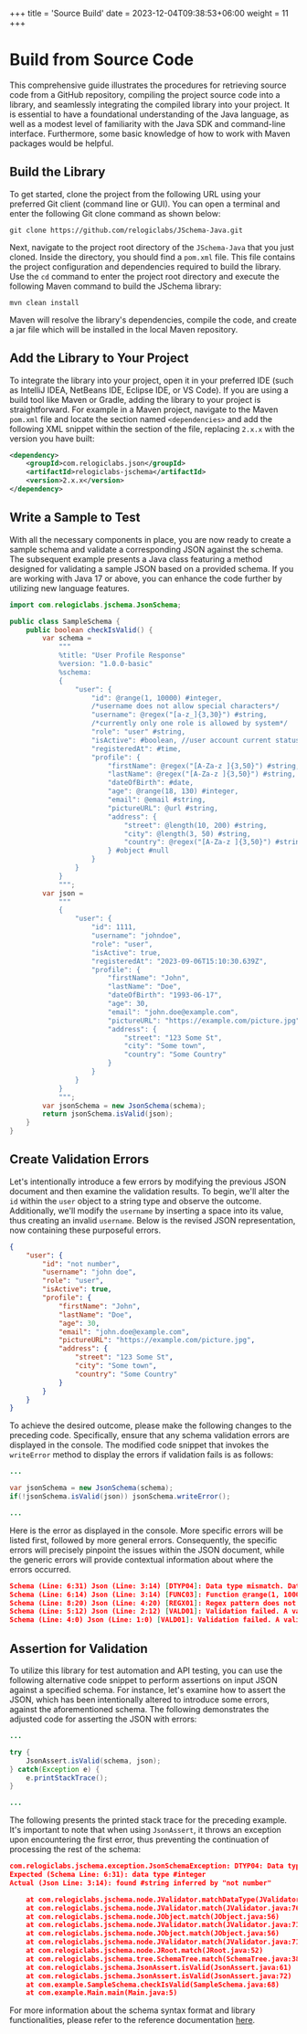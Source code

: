 +++
title = 'Source Build'
date = 2023-12-04T09:38:53+06:00
weight = 11
+++

# Build from Source Code
This comprehensive guide illustrates the procedures for retrieving source code from a GitHub repository, compiling the project source code into a library, and seamlessly integrating the compiled library into your project. It is essential to have a foundational understanding of the Java language, as well as a modest level of familiarity with the Java SDK and command-line interface. Furthermore, some basic knowledge of how to work with Maven packages would be helpful.

## Build the Library
To get started, clone the project from the following URL using your preferred Git client (command line or GUI). You can open a terminal and enter the following Git clone command as shown below:
```shell
git clone https://github.com/relogiclabs/JSchema-Java.git
```
Next, navigate to the project root directory of the `JSchema-Java` that you just cloned. Inside the directory, you should find a `pom.xml` file. This file contains the project configuration and dependencies required to build the library. Use the `cd` command to enter the project root directory and execute the following Maven command to build the JSchema library:

```shell
mvn clean install
```
Maven will resolve the library's dependencies, compile the code, and create a jar file which will be installed in the local Maven repository.

## Add the Library to Your Project
To integrate the library into your project, open it in your preferred IDE (such as IntelliJ IDEA, NetBeans IDE, Eclipse IDE, or VS Code). If you are using a build tool like Maven or Gradle, adding the library to your project is straightforward. For example in a Maven project, navigate to the Maven `pom.xml` file and locate the section named `<dependencies>` and add the following XML snippet within the section of the file, replacing `2.x.x` with the version you have built:
```xml
<dependency>
    <groupId>com.relogiclabs.json</groupId>
    <artifactId>relogiclabs-jschema</artifactId>
    <version>2.x.x</version>
</dependency>
```

## Write a Sample to Test
With all the necessary components in place, you are now ready to create a sample schema and validate a corresponding JSON against the schema. The subsequent example presents a Java class featuring a method designed for validating a sample JSON based on a provided schema. If you are working with Java 17 or above, you can enhance the code further by utilizing new language features.
```java
import com.relogiclabs.jschema.JsonSchema;

public class SampleSchema {
    public boolean checkIsValid() {
        var schema =
            """
            %title: "User Profile Response"
            %version: "1.0.0-basic"
            %schema:
            {
                "user": {
                    "id": @range(1, 10000) #integer,
                    /*username does not allow special characters*/
                    "username": @regex("[a-z_]{3,30}") #string,
                    /*currently only one role is allowed by system*/
                    "role": "user" #string,
                    "isActive": #boolean, //user account current status
                    "registeredAt": #time,
                    "profile": {
                        "firstName": @regex("[A-Za-z ]{3,50}") #string,
                        "lastName": @regex("[A-Za-z ]{3,50}") #string,
                        "dateOfBirth": #date,
                        "age": @range(18, 130) #integer,
                        "email": @email #string,
                        "pictureURL": @url #string,
                        "address": {
                            "street": @length(10, 200) #string,
                            "city": @length(3, 50) #string,
                            "country": @regex("[A-Za-z ]{3,50}") #string
                        } #object #null
                    }
                }
            }
            """;
        var json =
            """
            {
                "user": {
                    "id": 1111,
                    "username": "johndoe",
                    "role": "user",
                    "isActive": true,
                    "registeredAt": "2023-09-06T15:10:30.639Z",
                    "profile": {
                        "firstName": "John",
                        "lastName": "Doe",
                        "dateOfBirth": "1993-06-17",
                        "age": 30,
                        "email": "john.doe@example.com",
                        "pictureURL": "https://example.com/picture.jpg",
                        "address": {
                            "street": "123 Some St",
                            "city": "Some town",
                            "country": "Some Country"
                        }
                    }
                }
            }
            """;
        var jsonSchema = new JsonSchema(schema);
        return jsonSchema.isValid(json);
    }
}
```

## Create Validation Errors
Let's intentionally introduce a few errors by modifying the previous JSON document and then examine the validation results. To begin, we'll alter the `id` within the `user` object to a string type and observe the outcome. Additionally, we'll modify the `username` by inserting a space into its value, thus creating an invalid `username`. Below is the revised JSON representation, now containing these purposeful errors.
```json
{
    "user": {
        "id": "not number",
        "username": "john doe",
        "role": "user",
        "isActive": true,
        "profile": {
            "firstName": "John",
            "lastName": "Doe",
            "age": 30,
            "email": "john.doe@example.com",
            "pictureURL": "https://example.com/picture.jpg",
            "address": {
                "street": "123 Some St",
                "city": "Some town",
                "country": "Some Country"
            }
        }
    }
}
```
To achieve the desired outcome, please make the following changes to the preceding code. Specifically, ensure that any schema validation errors are displayed in the console. The modified code snippet that invokes the `writeError` method to display the errors if validation fails is as follows:
```java
...

var jsonSchema = new JsonSchema(schema);
if(!jsonSchema.isValid(json)) jsonSchema.writeError();

...
```
Here is the error as displayed in the console. More specific errors will be listed first, followed by more general errors. Consequently, the specific errors will precisely pinpoint the issues within the JSON document, while the generic errors will provide contextual information about where the errors occurred.
```json
Schema (Line: 6:31) Json (Line: 3:14) [DTYP04]: Data type mismatch. Data type #integer is expected but found #string inferred by "not number".
Schema (Line: 6:14) Json (Line: 3:14) [FUNC03]: Function @range(1, 10000) is incompatible with the target data type. Applying to a supported data type such as #number is expected but applied to an unsupported data type #string of "not number".
Schema (Line: 8:20) Json (Line: 4:20) [REGX01]: Regex pattern does not match. String of pattern "[a-z_]{3,30}" is expected but found "john doe" that mismatches with pattern.
Schema (Line: 5:12) Json (Line: 2:12) [VALD01]: Validation failed. A valid value of {"id": @range(1, 10000) #integer, "username": @regex("[a-z_]{3,30}") #string, "role": "user" #string, "isActive": #boolean, "register...ing, "country": @regex("[A-Za-z ]{3,50}") #string} #object #null}} is expected but found {"id": "not number", "username": "john doe", "role": "user", "isActive": true, "registeredAt": "2023-09-06T15:10:30.639Z", "profile":...: "123 Some St", "city": "Some town", "country": "Some Country"}}}.
Schema (Line: 4:0) Json (Line: 1:0) [VALD01]: Validation failed. A valid value of {"user": {"id": @range(1, 10000) #integer, "username": @regex("[a-z_]{3,30}") #string, "role": "user" #string, "isActive": #boolean, ...ng, "country": @regex("[A-Za-z ]{3,50}") #string} #object #null}}} is expected but found {"user": {"id": "not number", "username": "john doe", "role": "user", "isActive": true, "registeredAt": "2023-09-06T15:10:30.639Z", "... "123 Some St", "city": "Some town", "country": "Some Country"}}}}.
```

## Assertion for Validation
To utilize this library for test automation and API testing, you can use the following alternative code snippet to perform assertions on input JSON against a specified schema. For instance, let's examine how to assert the JSON, which has been intentionally altered to introduce some errors, against the aforementioned schema. The following demonstrates the adjusted code for asserting the JSON with errors:
```java
...

try {
    JsonAssert.isValid(schema, json);
} catch(Exception e) {
    e.printStackTrace();
}

...
```
The following presents the printed stack trace for the preceding example. It's important to note that when using `JsonAssert`, it throws an exception upon encountering the first error, thus preventing the continuation of processing the rest of the schema:
```json
com.relogiclabs.jschema.exception.JsonSchemaException: DTYP04: Data type mismatch
Expected (Schema Line: 6:31): data type #integer
Actual (Json Line: 3:14): found #string inferred by "not number"

	at com.relogiclabs.jschema.node.JValidator.matchDataType(JValidator.java:87)
	at com.relogiclabs.jschema.node.JValidator.match(JValidator.java:76)
	at com.relogiclabs.jschema.node.JObject.match(JObject.java:56)
	at com.relogiclabs.jschema.node.JValidator.match(JValidator.java:71)
	at com.relogiclabs.jschema.node.JObject.match(JObject.java:56)
	at com.relogiclabs.jschema.node.JValidator.match(JValidator.java:71)
	at com.relogiclabs.jschema.node.JRoot.match(JRoot.java:52)
	at com.relogiclabs.jschema.tree.SchemaTree.match(SchemaTree.java:38)
	at com.relogiclabs.jschema.JsonAssert.isValid(JsonAssert.java:61)
	at com.relogiclabs.jschema.JsonAssert.isValid(JsonAssert.java:72)
	at com.example.SampleSchema.checkIsValid(SampleSchema.java:68)
	at com.example.Main.main(Main.java:5)
```
For more information about the schema syntax format and library functionalities, please refer to the reference documentation [here](/JSchema-Java/api/index.html).